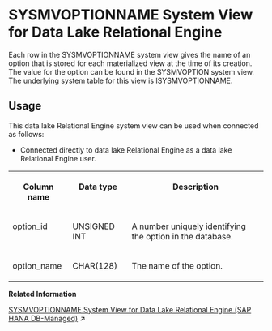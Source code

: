 <!-- loio3be941066c5f1014b6f8dbc61db5c4f3 -->

# SYSMVOPTIONNAME System View for Data Lake Relational Engine

Each row in the SYSMVOPTIONNAME system view gives the name of an option that is stored for each materialized view at the time of its creation. The value for the option can be found in the SYSMVOPTION system view. The underlying system table for this view is ISYSMVOPTIONNAME.



<a name="loio3be941066c5f1014b6f8dbc61db5c4f3__section_vwg_vhq_b4b"/>

## Usage

This data lake Relational Engine system view can be used when connected as follows:

-   Connected directly to data lake Relational Engine as a data lake Relational Engine user.




<table>
<tr>
<th valign="top">

Column name

</th>
<th valign="top">

Data type

</th>
<th valign="top">

Description

</th>
</tr>
<tr>
<td valign="top">

option\_id

</td>
<td valign="top">

UNSIGNED INT

</td>
<td valign="top">

A number uniquely identifying the option in the database.

</td>
</tr>
<tr>
<td valign="top">

option\_name

</td>
<td valign="top">

CHAR\(128\)

</td>
<td valign="top">

The name of the option.

</td>
</tr>
</table>

**Related Information**  


[SYSMVOPTIONNAME System View for Data Lake Relational Engine (SAP HANA DB-Managed)](https://help.sap.com/viewer/a898e08b84f21015969fa437e89860c8/2024_1_QRC/en-US/8c7b66fe90e64870b498bbb2071d3041.html "Each row in the SYSMVOPTIONNAME system view gives the name of an option that is stored for each materialized view at the time of its creation. The value for the option can be found in the SYSMVOPTION system view. The underlying system table for this view is ISYSMVOPTIONNAME.") :arrow_upper_right:

